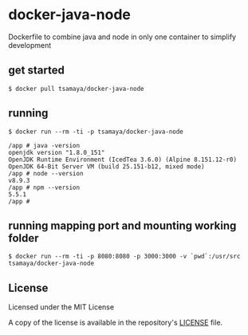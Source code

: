 # docker-java-node

Dockerfile to combine java and node in only one container to simplify development

## get started

    $ docker pull tsamaya/docker-java-node

## running

    $ docker run --rm -ti -p tsamaya/docker-java-node

    /app # java -version
    openjdk version "1.8.0_151"
    OpenJDK Runtime Environment (IcedTea 3.6.0) (Alpine 8.151.12-r0)
    OpenJDK 64-Bit Server VM (build 25.151-b12, mixed mode)
    /app # node --version
    v8.9.3
    /app # npm --version
    5.5.1
    /app #

## running mapping port and mounting working folder

    $ docker run --rm -ti -p 8080:8080 -p 3000:3000 -v `pwd`:/usr/src tsamaya/docker-java-node

## License

Licensed under the MIT License

A copy of the license is available in the repository's [LICENSE](LICENSE) file.

